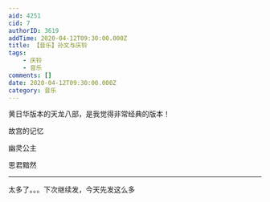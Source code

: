 ```yaml
---
aid: 4251
cid: 7
authorID: 3619
addTime: 2020-04-12T09:30:00.000Z
title: 【音乐】孙文与庆铃
tags:
    - 庆铃
    - 音乐
comments: []
date: 2020-04-12T09:30:00.000Z
category: 音乐
---
```


黄日华版本的天龙八部，是我觉得非常经典的版本！

故宫的记忆

幽灵公主

思君黯然

* * *

太多了。。。下次继续发，今天先发这么多
